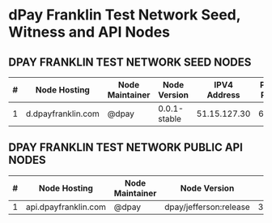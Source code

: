 # dPay Franklin Test Network Seed, Witness and API Nodes

## DPAY FRANKLIN TEST NETWORK SEED NODES

|  # |         Node Hosting        | Node Maintainer  | Node Version  | IPV4 Address  |  Peer Port  |
|----|-----------------------------|------------------|---------------|---------------|-------------|
| 1  | d.dpayfranklin.com          |     @dpay        | 0.0.1-stable  | 51.15.127.30  |    6620   |

## DPAY FRANKLIN TEST NETWORK PUBLIC API NODES

| # |         Node Hosting        | Node Maintainer |       Node Version     |  IPV4 Address | Peer Port |
|---|-----------------------------|-----------------|------------------------|---------------|-----------|
| 1 | api.dpayfranklin.com        |     @dpay       | dpay/jefferson:release | 35.221.127.225|    443    |
